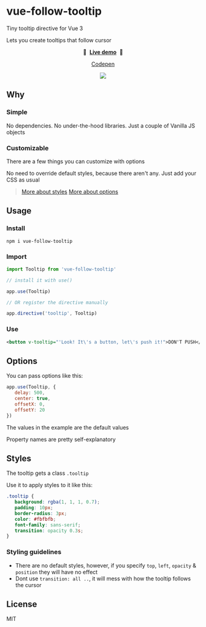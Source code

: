 # vue-follow-tooltip

Tiny tooltip directive for Vue 3

Lets you create tooltips that follow cursor

<p align="center">
    🚀&nbsp;&nbsp;<b><a href="https://gvguy.github.io/vue-follow-tooltip/">Live demo</a></b>&nbsp;&nbsp;🚀
</p>
<p align="center">
    <a href="https://codepen.io/vanechka222/pen/mdMVLNR">Codepen</a>
</p>

<p align="center">
    <img src="https://media.giphy.com/media/BNS0LgRIyHnN4xARHw/source.gif">
</p>

## Why

### Simple

No dependencies. No under-the-hood libraries. Just a couple of Vanilla JS objects

### Customizable

There are a few things you can customize with options

No need to override default styles, because there aren't any. Just add your CSS as usual

> [More about styles](#styles) [More about options](#options)

## Usage

### Install

```
npm i vue-follow-tooltip
```

### Import

```javascript
import Tooltip from 'vue-follow-tooltip'

// install it with use()

app.use(Tooltip)

// OR register the directive manually

app.directive('tooltip', Tooltip)
```

### Use

```xml
<button v-tooltip="'Look! It\'s a button, let\'s push it!">DON'T PUSH</button>
```

## Options

You can pass options like this:

```javascript
app.use(Tooltip, {
   delay: 500,
   center: true,
   offsetX: 0,
   offsetY: 20
})
```

The values in the example are the default values

Property names are pretty self-explanatory

## Styles

The tooltip gets a class `.tooltip`

Use it to apply styles to it like this:

```css
.tooltip {
   background: rgba(1, 1, 1, 0.7);
   padding: 10px;
   border-radius: 3px;
   color: #fbfbfb;
   font-family: sans-serif;
   transition: opacity 0.3s;
}
```

### Styling guidelines

-  There are no default styles, however, if you specify `top`, `left`, `opacity` & `position` they will have no effect
-  Dont use `transition: all ..`, it will mess with how the tooltip follows the cursor

## License

MIT

